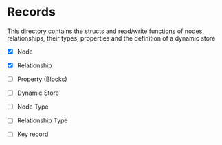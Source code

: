 # Records
This directory contains the structs and read/write functions of nodes, relationships, their types, properties and the definition of a dynamic store

- [x] Node
- [x] Relationship
- [ ] Property (Blocks)
- [ ] Dynamic Store
- [ ] Node Type
- [ ] Relationship Type
- [ ] Key record

